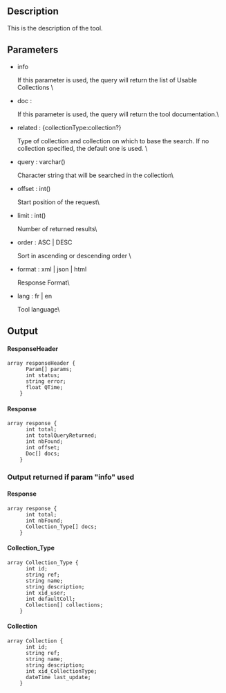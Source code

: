 Description
-----------

This is the description of the tool.

Parameters
----------

-   info

    If this parameter is used, the query will return the list of Usable
    Collections \

-   doc :

    If this parameter is used, the query will return the tool
    documentation.\

-   related : {collectionType:collection?}

    Type of collection and collection on which to base the search. If no
    collection specified, the default one is used. \

-   query : varchar()

    Character string that will be searched in the collection\

-   offset : int()

    Start position of the request\

-   limit : int()

    Number of returned results\

-   order : ASC | DESC

    Sort in ascending or descending order \ 

-   format : xml | json | html

    Response Format\

-   lang : fr | en

    Tool language\

Output
------

#### ResponseHeader

    array responseHeader {
          Param[] params;
          int status;
          string error;
          float QTime;
        }
        

#### Response

    array response {
          int total;
          int totalQueryReturned;
          int nbFound;
          int offset;
          Doc[] docs;
        }
        

### Output returned if param "info" used

#### Response

    array response {
          int total;
          int nbFound;
          Collection_Type[] docs;
        }
        

#### Collection\_Type

    array Collection_Type {
          int id;
          string ref;
          string name;
          string description;
          int xid_user;
          int defaultColl;
          Collection[] collections;
        }
        

#### Collection

    array Collection {
          int id;
          string ref;
          string name;
          string description;
          int xid_CollectionType;
          dateTime last_update;
        }
        
